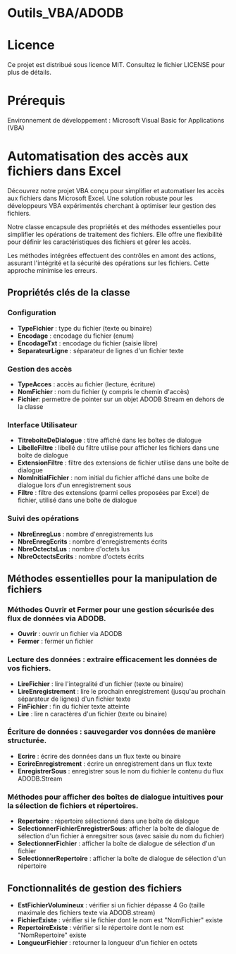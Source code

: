 # Outils_VBA/ADODB
<h1>Licence</h1>
<p>Ce projet est distribué sous licence MIT. Consultez le fichier LICENSE pour plus de détails.</p>
<h1>Prérequis</h1>
<p>Environnement de développement : Microsoft Visual Basic for Applications (VBA)</p>
<h1>Automatisation des accès aux fichiers dans Excel</h1>
<p>Découvrez notre projet VBA conçu pour simplifier et automatiser les accès aux fichiers dans Microsoft Excel. Une solution robuste pour les développeurs VBA expérimentés cherchant à optimiser leur gestion des fichiers.</p>
<p>Notre classe encapsule des propriétés et des méthodes essentielles pour simplifier les opérations de traitement des fichiers. Elle offre une flexibilité pour définir les caractéristiques des fichiers et gérer les accès.</p>
<p>Les méthodes intégrées effectuent des contrôles en amont des actions, assurant l'intégrité et la sécurité des opérations sur les fichiers. Cette approche minimise les erreurs.</p>
<h2>Propriétés clés de la classe</h2>
<h3>Configuration</h3>
<ul>
<li><strong>TypeFichier</strong> : type du fichier (texte ou binaire)</li>
<li><strong>Encodage</strong> : encodage du fichier (enum)</li>
<li><strong>EncodageTxt</strong> : encodage du fichier (saisie libre)</li>
<li><strong>SeparateurLigne</strong> : séparateur de lignes d'un fichier texte</li>
</ul>
<h3>Gestion des accès</h3>
<ul>
<li><strong>TypeAcces</strong> : accès au fichier (lecture, écriture)</li>
<li><strong>NomFichier</strong> : nom du fichier (y compris le chemin d'accès)</li>
<li><strong>Fichier</strong>: permettre de pointer sur un objet ADODB Stream en dehors de la classe</li>
</ul>
<h3>Interface Utilisateur</h3>
<ul>
<li><strong>TitreboiteDeDialogue</strong> : titre affiché dans les boîtes de dialogue</li>
<li><strong>LibelleFiltre</strong> : libellé du filtre utilise pour afficher les fichiers dans une boîte de dialogue</li>
<li><strong>ExtensionFiltre</strong> : filtre des extensions de fichier utilise dans une boîte de dialogue</li>
<li><strong>NomInitialFichier</strong> : nom initial du fichier affiché dans une boîte de dialogue lors d'un enregistrement sous</li>
<li><strong>Filtre</strong> : filtre des extensions (parmi celles proposées par Excel) de fichier, utilisé dans une boîte de dialogue</li>
</ul>
<h3>Suivi des opérations</h3>
<ul>
<li><strong>NbreEnregLus</strong> : nombre d'enregistrements lus</li>
<li><strong>NbreEnregEcrits</strong> : nombre d'enregistrements écrits</li>
<li><strong>NbreOctectsLus</strong> : nombre d'octets lus</li>
<li><strong>NbreOctectsEcrits</strong> : nombre d'octets écrits</li>
</ul>
<h2>Méthodes essentielles pour la manipulation de fichiers</h2>
<h3>Méthodes Ouvrir et Fermer pour une gestion sécurisée des flux de données via ADODB.</h3>
<ul>
<li><strong>Ouvrir</strong> : ouvrir un fichier via ADODB</li>
<li><strong>Fermer</strong> : fermer un fichier</li>
</ul>
<h3>Lecture des données : extraire efficacement les données de vos fichiers.</h3>
<ul>
<li><strong>LireFichier</strong> : lire l'integralité d'un fichier (texte ou binaire)</li>
<li><strong>LireEnregistrement</strong> : lire le prochain enregistrement (jusqu'au prochain séparateur de lignes) d'un fichier texte</li>
<li><strong>FinFichier</strong> : fin du fichier texte atteinte</li>
<li><strong>Lire</strong> : lire n caractères d'un fichier (texte ou binaire)</li>
</ul>
<h3>Écriture de données : sauvegarder vos données de manière structurée.</h3>
<ul>
<li><strong>Ecrire</strong> : écrire des données dans un flux texte ou binaire</li>
<li><strong>EcrireEnregistrement</strong> : écrire un enregistrement dans un flux texte</li>
<li><strong>EnregistrerSous</strong> : enregistrer sous le nom du fichier le contenu du flux ADODB.Stream</li>
</ul>
<h3>Méthodes pour afficher des boîtes de dialogue intuitives pour la sélection de fichiers et répertoires.</h3>
<ul>
<li><strong>Repertoire</strong> : répertoire sélectionné dans une boîte de dialogue</li>
<li><strong>SelectionnerFichierEnregistrerSous</strong>: afficher la boîte de dialogue de sélection d'un fichier à enregsitrer sous (avec saisie du nom du fichier)</li>
<li><strong>SelectionnerFichier</strong> : afficher la boîte de dialogue de sélection d'un fichier</li>
<li><strong>SelectionnerRepertoire</strong> : afficher la boîte de dialogue de sélection d'un répertoire</li>
</ul>
<h2>Fonctionnalités de gestion des fichiers</h2>
<ul>
<li><strong>EstFichierVolumineux</strong> : vérifier si un fichier dépasse 4 Go (taille maximale des fichiers texte via ADODB.stream)</li>
<li><strong>FichierExiste</strong> : vérifier si le fichier dont le nom est "NomFichier" existe</li>
<li><strong>RepertoireExiste</strong> : vérifier si le répertoire dont le nom est "NomRepertoire" existe</li>
<li><strong>LongueurFichier</strong> : retourner la longueur d'un fichier en octets</li>
</ul>
